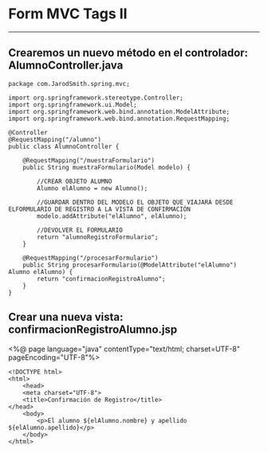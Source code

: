 # Form MVC Tags II

---

## Crearemos un nuevo método en el controlador: AlumnoController.java

    package com.JarodSmith.spring.mvc;

    import org.springframework.stereotype.Controller;
    import org.springframework.ui.Model;
    import org.springframework.web.bind.annotation.ModelAttribute;
    import org.springframework.web.bind.annotation.RequestMapping;

    @Controller
    @RequestMapping("/alumno")
    public class AlumnoController {

        @RequestMapping("/muestraFormulario")
        public String muestraFormulario(Model modelo) {
            
            //CREAR OBJETO ALUMNO
            Alumno elAlumno = new Alumno();
            
            //GUARDAR DENTRO DEL MODELO EL OBJETO QUE VIAJARÁ DESDE ELFORMULARIO DE REGISTRO A LA VISTA DE CONFIRMACIÓN
            modelo.addAttribute("elAlumno", elAlumno);
            
            //DEVOLVER EL FORMULARIO
            return "alumnoRegistroFormulario";
        }
        
        @RequestMapping("/procesarFormulario")
        public String procesarFormulario(@ModelAttribute("elAlumno") Alumno elAlumno) {
            return "confirmacionRegistroAlumno";
        }
    }

## Crear una nueva vista: confirmacionRegistroAlumno.jsp

<%@ page language="java" contentType="text/html; charset=UTF-8" pageEncoding="UTF-8"%>

    <!DOCTYPE html>
    <html>
        <head>
        <meta charset="UTF-8">
        <title>Confirmación de Registro</title>
    </head>
        <body>
            <p>El alumno ${elAlumno.nombre} y apellido ${elAlumno.apellido}</p>
        </body>
    </html>